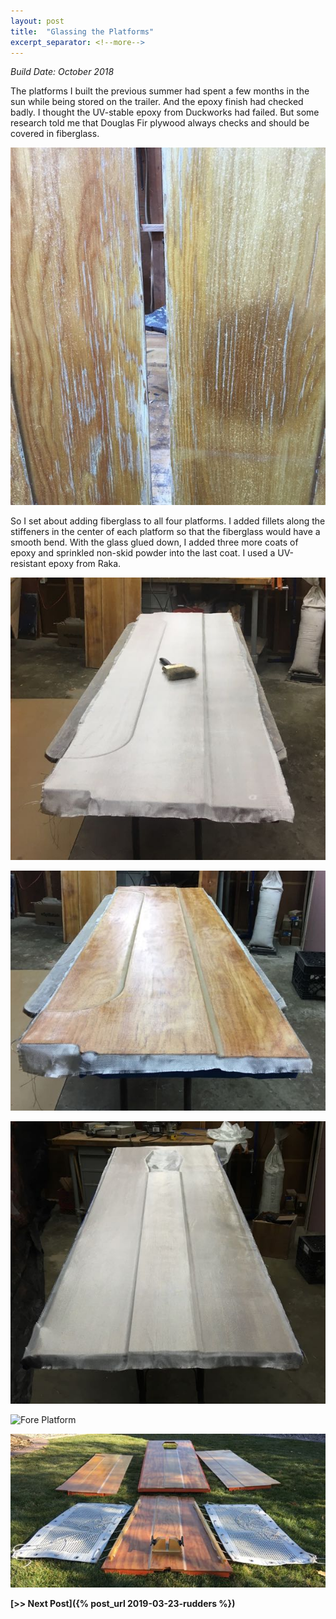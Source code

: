 ```yaml
---
layout: post
title:  "Glassing the Platforms"
excerpt_separator: <!--more-->
---
```


*Build Date: October 2018*

The platforms I built the previous summer had spent a few months in the sun while being stored on the trailer. And the epoxy finish had checked badly. I thought the UV-stable epoxy from Duckworks had failed. But some research told me that Douglas Fir plywood always checks and should be covered in fiberglass.

<!--more-->

![Checked Surface on the Platforms](/assets/images/platforms-checked.jpg)

So I set about adding fiberglass to all four platforms. I added fillets along the stiffeners in the center of each platform so that the fiberglass would have a smooth bend. With the glass glued down, I added three more coats of epoxy and sprinkled non-skid powder into the last coat. I used a UV-resistant epoxy from Raka.

![Side Platform Glass Laid Out](/assets/images/platforms-side-1.jpg)

![Side Platform Glass Glued Down](/assets/images/platforms-side-2.jpg)

![Center Platform](/assets/images/platforms-center.jpg)

![Fore Platform](/assets/images/platforms-fore.jpg)

![Platforms Complete](/assets/images/platforms-done.jpg)

**[>> Next Post]({% post_url 2019-03-23-rudders %})**
